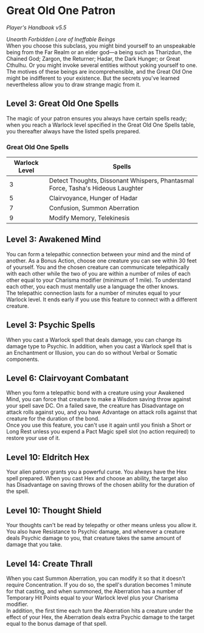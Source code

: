 # Great Old One Patron
*Player's Handbook v5.5*  

*Unearth Forbidden Lore of Ineffable Beings*  
When you choose this subclass, you might bind yourself to an unspeakable being from the Far Realm or an elder god—a being such as Tharizdun, the Chained God; Zargon, the Returner; Hadar, the Dark Hunger; or Great Cthulhu. Or you might invoke several entities without yoking yourself to one. The motives of these beings are incomprehensible, and the Great Old One might be indifferent to your existence. But the secrets you've learned nevertheless allow you to draw strange magic from it.

## Level 3: Great Old One Spells
The magic of your patron ensures you always have certain spells ready; when you reach a Warlock level specified in the Great Old One Spells table, you thereafter always have the listed spells prepared.
### Great Old One Spells
| Warlock Level | Spells                                                                          |
|---------------|---------------------------------------------------------------------------------|
| 3             | Detect Thoughts, Dissonant Whispers, Phantasmal Force, Tasha's Hideous Laughter |
| 5             | Clairvoyance, Hunger of Hadar                                                   |
| 7             | Confusion, Summon Aberration                                                    |
| 9             | Modify Memory, Telekinesis                                                      |

## Level 3: Awakened Mind
You can form a telepathic connection between your mind and the mind of another. As a Bonus Action, choose one creature you can see within 30 feet of yourself. You and the chosen creature can communicate telepathically with each other while the two of you are within a number of miles of each other equal to your Charisma modifier (minimum of 1 mile). To understand each other, you each must mentally use a language the other knows.  
The telepathic connection lasts for a number of minutes equal to your Warlock level. It ends early if you use this feature to connect with a different creature.

## Level 3: Psychic Spells
When you cast a Warlock spell that deals damage, you can change its damage type to Psychic. In addition, when you cast a Warlock spell that is an Enchantment or Illusion, you can do so without Verbal or Somatic components.

## Level 6: Clairvoyant Combatant
When you form a telepathic bond with a creature using your Awakened Mind, you can force that creature to make a Wisdom saving throw against your spell save DC. On a failed save, the creature has Disadvantage on attack rolls against you, and you have Advantage on attack rolls against that creature for the duration of the bond.  
Once you use this feature, you can't use it again until you finish a Short or Long Rest unless you expend a Pact Magic spell slot (no action required) to restore your use of it.

## Level 10: Eldritch Hex
Your alien patron grants you a powerful curse. You always have the Hex spell prepared. When you cast Hex and choose an ability, the target also has Disadvantage on saving throws of the chosen ability for the duration of the spell.

## Level 10: Thought Shield
Your thoughts can't be read by telepathy or other means unless you allow it. You also have Resistance to Psychic damage, and whenever a creature deals Psychic damage to you, that creature takes the same amount of damage that you take.

## Level 14: Create Thrall
When you cast Summon Aberration, you can modify it so that it doesn't require Concentration. If you do so, the spell's duration becomes 1 minute for that casting, and when summoned, the Aberration has a number of Temporary Hit Points equal to your Warlock level plus your Charisma modifier.  
In addition, the first time each turn the Aberration hits a creature under the effect of your Hex, the Aberration deals extra Psychic damage to the target equal to the bonus damage of that spell.
